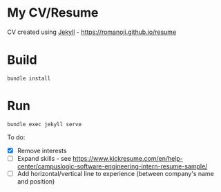 # My CV/Resume
CV created using [Jekyll](https://jekyllrb.com/) - https://romanoji.github.io/resume

# Build
```
bundle install
```

# Run
```
bundle exec jekyll serve
```

To do:
- [x] Remove interests
- [ ] Expand skills - see https://www.kickresume.com/en/help-center/campuslogic-software-engineering-intern-resume-sample/
- [ ] Add horizontal/vertical line to experience (between company's name and position)